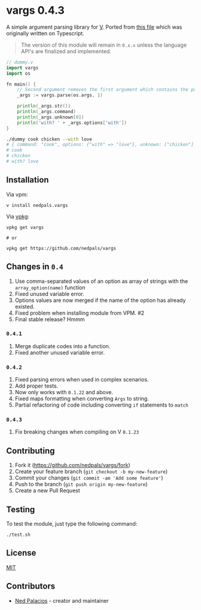 # vargs 0.4.3
A simple argument parsing library for [V](https://vlang.io). Ported from [this file](https://github.com/nedpals/kuman/blob/master/src/parser.ts) which was originally written on Typescript.

> The version of this module will remain in `0.x.x` unless the language API's are finalized and implemented.

```go
// dummy.v
import vargs
import os

fn main() {
    // Second argument removes the first argument which contains the path of the executable.
    _args := vargs.parse(os.args, 1)

    println(_args.str())
    println(_args.command)
    println(_args.unknown[0])
    println('with? ' + _args.options['with'])
}
```

```bash
./dummy cook chicken --with love
# { command: "cook", options: {"with" => "love"}, unknown: ["chicken"] }
# cook
# chicken
# with? love
```

## Installation
Via vpm:
```
v install nedpals.vargs
```

Via [vpkg](https://github.com/v-pkg/vpkg):
```
vpkg get vargs

# or

vpkg get https://github.com/nedpals/vargs
```

## Changes in `0.4`
1. Use comma-separated values of an option as array of strings with the `array_option(name)` function
2. Fixed unused variable error.
3. Options values are now merged if the name of the option has already existed.
4. Fixed problem when installing module from VPM. #2
5. Final stable release? Hmmm

### `0.4.1`
1. Merge duplicate codes into a function.
2. Fixed another unused variable error.

### `0.4.2`
1. Fixed parsing errors when used in complex scenarios.
2. Add proper tests.
3. Now only works with `0.1.22` and above.
4. Fixed maps formatting when converting `Args` to string.
5. Partial refactoring of code including converting `if` statements to `match`

### `0.4.3`
1. Fix breaking changes when compiling on V `0.1.23`

## Contributing
1. Fork it (<https://github.com/nedpals/vargs/fork>)
2. Create your feature branch (`git checkout -b my-new-feature`)
3. Commit your changes (`git commit -am 'Add some feature'`)
4. Push to the branch (`git push origin my-new-feature`)
5. Create a new Pull Request

## Testing
To test the module, just type the following command:
```
./test.sh
```

## License
[MIT](LICENSE)

## Contributors

- [Ned Palacios](https://github.com/nedpals) - creator and maintainer
